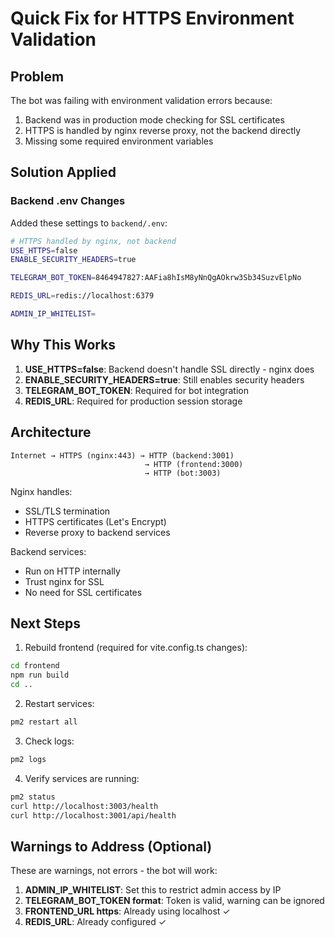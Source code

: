 # Quick Fix for HTTPS Environment Validation

## Problem
The bot was failing with environment validation errors because:
1. Backend was in production mode checking for SSL certificates
2. HTTPS is handled by nginx reverse proxy, not the backend directly
3. Missing some required environment variables

## Solution Applied

### Backend .env Changes
Added these settings to `backend/.env`:

```bash
# HTTPS handled by nginx, not backend
USE_HTTPS=false
ENABLE_SECURITY_HEADERS=true

TELEGRAM_BOT_TOKEN=8464947827:AAFia8hIsM8yNnQgAOkrw3Sb34SuzvElpNo

REDIS_URL=redis://localhost:6379

ADMIN_IP_WHITELIST=
```

## Why This Works

1. **USE_HTTPS=false**: Backend doesn't handle SSL directly - nginx does
2. **ENABLE_SECURITY_HEADERS=true**: Still enables security headers
3. **TELEGRAM_BOT_TOKEN**: Required for bot integration
4. **REDIS_URL**: Required for production session storage

## Architecture

```
Internet → HTTPS (nginx:443) → HTTP (backend:3001)
                              → HTTP (frontend:3000)
                              → HTTP (bot:3003)
```

Nginx handles:
- SSL/TLS termination
- HTTPS certificates (Let's Encrypt)
- Reverse proxy to backend services

Backend services:
- Run on HTTP internally
- Trust nginx for SSL
- No need for SSL certificates

## Next Steps

1. Rebuild frontend (required for vite.config.ts changes):
```bash
cd frontend
npm run build
cd ..
```

2. Restart services:
```bash
pm2 restart all
```

3. Check logs:
```bash
pm2 logs
```

4. Verify services are running:
```bash
pm2 status
curl http://localhost:3003/health
curl http://localhost:3001/api/health
```

## Warnings to Address (Optional)

These are warnings, not errors - the bot will work:

1. **ADMIN_IP_WHITELIST**: Set this to restrict admin access by IP
2. **TELEGRAM_BOT_TOKEN format**: Token is valid, warning can be ignored
3. **FRONTEND_URL https**: Already using localhost ✓
4. **REDIS_URL**: Already configured ✓

